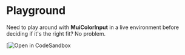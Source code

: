 # Playground

Need to play around with **MuiColorInput** in a live environment before deciding if it's the right fit? No problem.

[![Open in CodeSandbox](https://codesandbox.io/p/sandbox/stoic-perlman-28h6l9)